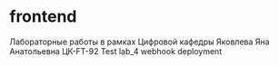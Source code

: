 # frontend
Лабораторные работы в рамках Цифровой кафедры
Яковлева Яна Анатольевна ЦК-FT-92
Test lab_4 webhook deployment
